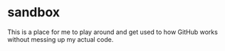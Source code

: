 # sandbox
This is a place for me to play around and get used to how GitHub works without messing up my actual code.
